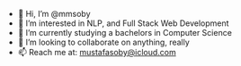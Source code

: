 - 👋 Hi, I’m @mmsoby
- 👀 I’m interested in NLP, and Full Stack Web Development
- 🌱 I’m currently studying a bachelors in Computer Science
- 💞️ I’m looking to collaborate on anything, really
- 📫 Reach me at: mustafasoby@icloud.com

<!---
mmsoby/mmsoby is a ✨ special ✨ repository because its `README.md` (this file) appears on your GitHub profile.
You can click the Preview link to take a look at your changes.
--->
